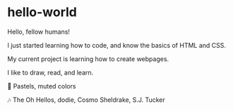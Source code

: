 # hello-world

Hello, fellow humans!

I just started learning how to code, and know the basics of HTML and CSS.

My current project is learning how to create webpages.

I like to draw, read, and learn.

🌈 Pastels, muted colors

🎶 The Oh Hellos, dodie, Cosmo Sheldrake, S.J. Tucker
